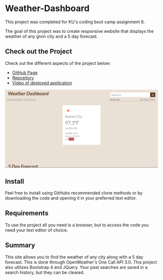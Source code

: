 # Weather-Dashboard

This project was completed for KU's coding boot camp assignment 6. 

The goal of this project was to create responsive website that displays the weather of any givin city and a 5 day forecast.

## Check out the Project
Check out the different aspects of the project below:

- [GitHub Page](https://johnathanmann.github.io/Weather-Dashboard/)
- [Repository](https://github.com/johnathanmann/Weather-Dashboard)
- [Video of deployed application](https://drive.google.com/file/d/14pTEke-UBOwwHhWa4UT24yJfTAHY9pmY/view)

![Screenshot of JavaScript Quiz start page](./assets/img/weather-dashboard.PNG)

## Install
Feel free to install using GitHubs recommended clone methods or by downloading the code and opening it in your preferred text editor.

## Requirements
To use the project all you need is a browser, but to access the code you need your text editor of choice.

## Summary
This site allows you to find the weather of any city along with a 5 day forecast. This is done through OpenWeather's One Call API 3.0. This project also utilizes Bootstrap 4 and JQuery. Your past searches are saved in a search history, but they can be cleared.

